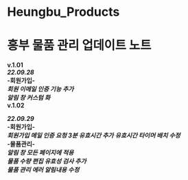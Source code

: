 # Heungbu_Products
# 흥부 물품 관리 업데이트 노트  
**v.1.01**  
***22.09.28***  
**-회원가입-**  
***회원 이메일 인증 기능 추가***  
***알림 창 커스텀 화***  
**v.1.02**  
  
***22.09.29***  
**-회원가입-**  
***회원가입 메일 인증 요청 3분 유효시간 추가*** 
***유효시간 타이머 배치 수정***  
**-물품관리-**  
***알림 창 모든 페이지에 적용***  
***물품 수량 편집 유효성 검사 추가***  
***물품 관리 에러 알림내용 수정***  

